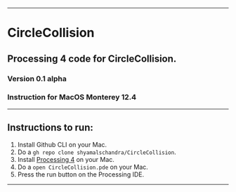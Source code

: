 ------------------------------

# CircleCollision
## Processing 4 code for CircleCollision.
### Version 0.1 alpha
### Instruction for MacOS Monterey 12.4

------------------------------

## Instructions to run:

1. Install Github CLI on your Mac.
2. Do a `gh repo clone shyamalschandra/CircleCollision`.
3. Install [Processing 4](https://processing.org/download) on your Mac.
4. Do a `open CircleCollision.pde` on your Mac.
5. Press the run button on the Processing IDE.

------------------------------
